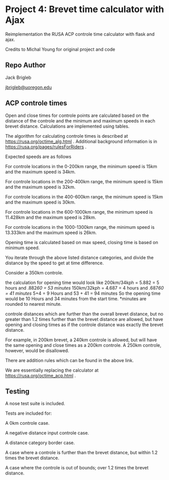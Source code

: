 # Project 4:  Brevet time calculator with Ajax

Reimplementation the RUSA ACP controle time calculator with flask and ajax.

Credits to Michal Young for original project and code

## Repo Author

Jack Brigleb 

jbrigleb@uoregon.edu

## ACP controle times

Open and close times for controle points are calculated based on the distance of the controle
and the minimum and maximum speeds in each brevet distance. Calculations are implemented using tables.

The algorithm for calculating controle times is described at
https://rusa.org/octime_alg.html .  Additional background information
is in https://rusa.org/pages/rulesForRiders . 

Expected speeds are as follows

For controle locations in the 0-200km range,     the minimum speed is 15km and the maximum speed is 34km.

For controle locations in the 200-400km range,   the minimum speed is 15km and the maximum speed is 32km.

For controle locations in the 400-600km range,   the minimum speed is 15km and the maximum speed is 30km.

For controle locations in the 600-1000km range,  the minimum speed is 11.428km and the maximum speed is 28km.

For controle locations in the 1000-1300km range, the minimum speed is 13.333km and the maximum speed is 26km.


Opening time is calculated based on max speed, closing time is based on minimum speed.

You iterate through the above listed distance categories, and divide the distance by the speed to get at time difference.

Consider a 350km controle.

the calculation for opening time would look like 200km/34kph = 5.882 = 5 hours and .882*60 = 53 minutes*
                                                 150km/32kph = 4.687 = 4 hours and .687*60 = 41 minutes*
                                                 5+4 = 9 Hours and 53 + 41 = 94 minutes
                                                 So the opening time would be 10 Hours and 34 minutes from the start time.
*minutes are rounded to nearest minute.



controle distances which are further than the overall brevet distance, but no greater than 1.2 times further than the brevet distance are allowed, 
but have opening and closing times as if the controle distance was exactly the brevet distance.

For example, in 200km brevet, a 240km controle is allowed, but will have the same opening and close times as a 200km controle.
A 250km controle, however, would be disallowed.



There are addition rules which can be found in the above link.


We are essentially replacing the calculator at
https://rusa.org/octime_acp.html .


## Testing

A nose test suite is included.

Tests are included for:

A 0km controle case.

A negative distance input controle case.

A distance category border case.

A case where a controle is further than the brevet distance, but within 1.2 times the brevet distance.

A case where the controle is out of bounds; over 1.2 times the brevet distance.


